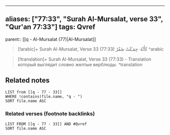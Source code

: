 
---
aliases: ["77:33", "Surah Al-Mursalat, verse 33", "Qur'an 77:33"]
tags: Qvref
---

parent:: [[q - Al-Mursalat (77)|Al-Mursalat]]

> [!arabic]+ Surah Al-Mursalat, Verse 33 (77:33)
> <span class="quran-arabic">كَأَنَّهُۥ جِمَـٰلَتٌ صُفْرٌ</span>
^arabic

> [!translation]+ Surah Al-Mursalat, Verse 33 (77:33) - Translation
> который выглядит словно желтые верблюды.
^translation



## Related notes
```dataview
LIST from [[q - 77 - 33]]
WHERE !contains(file.name, "q - ")
SORT file.name ASC
```

### Related verses (footnote backlinks)
```dataview
LIST FROM [[q - 77 - 33]] AND #Qvref
SORT file.name ASC
```

